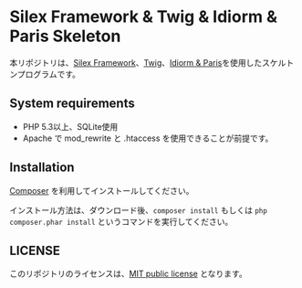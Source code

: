 # Silex Framework & Twig & Idiorm & Paris Skeleton

本リポジトリは、[Silex Framework](http://silex.sensiolabs.org/)、[Twig](http://twig.sensiolabs.org/)、[Idiorm & Paris](http://j4mie.github.io/idiormandparis/)を使用したスケルトンプログラムです。

## System requirements
* PHP 5.3以上、SQLite使用
* Apache で mod_rewrite と .htaccess を使用できることが前提です。

## Installation

[Composer](https://getcomposer.org/ "Composer") を利用してインストールしてください。

インストール方法は、ダウンロード後、`composer install` もしくは `php composer.phar install` というコマンドを実行してください。

## LICENSE

このリポジトリのライセンスは、[MIT public license](http://opensource.org/licenses/MIT) となります。